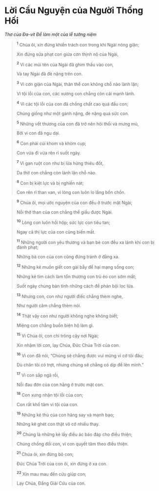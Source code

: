 # Lời Cầu Nguyện của Người Thống Hối
*Thơ của Ða-vít Ðể làm một của lễ tưởng niệm*

> <sup><b>1</b></sup> Chúa ôi, xin đừng khiển trách con trong khi Ngài nóng giận;
> 
> Xin đừng sửa phạt con giữa cơn thịnh nộ của Ngài,
> 
> <sup><b>2</b></sup> Vì các mũi tên của Ngài đã ghim thấu vào con,
> 
> Và tay Ngài đã đè nặng trên con.
> 
> <sup><b>3</b></sup> Vì cơn giận của Ngài, thân thể con không chỗ nào lành lặn;
> 
> Vì tội lỗi của con, các xương con chẳng còn cái mạnh lành.
> 
> <sup><b>4</b></sup> Vì các tội lỗi của con đã chồng chất cao quá đầu con;
> 
> Chúng giống như một gánh nặng, đè nặng quá sức con.
> 
> <sup><b>5</b></sup> Những vết thương của con đã trở nên hôi thối và mưng mủ,
> 
> Bởi vì con đã ngu dại.
> 
> <sup><b>6</b></sup> Con phải cúi khom và khòm cụp;
> 
> Con vừa đi vừa rên rỉ suốt ngày.
> 
> <sup><b>7</b></sup> Vì gan ruột con như bị lửa hừng thiêu đốt,
> 
> Da thịt con chẳng còn lành lặn chỗ nào.
> 
> <sup><b>8</b></sup> Con bị kiệt lực và bị nghiền nát;
> 
> Con rên rỉ than van, vì lòng con luôn lo lắng bồn chồn.
>


> <sup><b>9</b></sup> Chúa ôi, mọi ước nguyện của con đều ở trước mặt Ngài;
> 
> Nỗi thở than của con chẳng thể giấu được Ngài.
> 
> <sup><b>10</b></sup> Lòng con luôn hồi hộp; sức lực con tiêu tan;
> 
> Ngay cả thị lực của con cũng biến mất.
> 
> <sup><b>11</b></sup> Những người con yêu thương và bạn bè con đều xa lánh khi con bị đánh phạt;
> 
> Những bà con của con cũng đứng tránh ở đằng xa.
> 
> <sup><b>12</b></sup> Những kẻ muốn giết con gài bẫy để hại mạng sống con;
> 
> Những kẻ tìm cách làm tổn thương con trù ẻo con sớm mất;
> 
> Suốt ngày chúng bàn tính những cách để phản bội lọc lừa.
>


> <sup><b>13</b></sup> Nhưng con, con như người điếc chẳng thèm nghe,
> 
> Như người câm chẳng thèm nói.
> 
> <sup><b>14</b></sup> Thật vậy con như người không nghe không biết;
> 
> Miệng con chẳng buồn biện hộ làm gì.
> 
> <sup><b>15</b></sup> Vì Chúa ôi, con chỉ trông cậy nơi Ngài;
> 
> Xin nhậm lời con, lạy Chúa, Ðức Chúa Trời của con.
> 
> <sup><b>16</b></sup> Vì con đã nói, “Chúng sẽ chẳng được vui mừng vì cớ tôi đâu;
> 
> Dù chân tôi có trợt, nhưng chúng sẽ chẳng có dịp để lên mình.”
> 
> <sup><b>17</b></sup> Vì con sắp ngã rồi,
> 
> Nỗi đau đớn của con hằng ở trước mặt con.
> 
> <sup><b>18</b></sup> Con xưng nhận tội lỗi của con;
> 
> Con rất khổ tâm vì tội của con.
>


> <sup><b>19</b></sup> Những kẻ thù của con hăng say và mạnh bạo;
> 
> Những kẻ ghét con thật vô cớ nhiều thay.
> 
> <sup><b>20</b></sup> Chúng là những kẻ lấy điều ác báo đáp cho điều thiện;
> 
> Chúng chống đối con, vì con quyết tâm theo điều thiện.
>


> <sup><b>21</b></sup> Chúa ôi, xin đừng bỏ con;
> 
> Ðức Chúa Trời của con ôi, xin đừng ở xa con.
> 
> <sup><b>22</b></sup> Xin mau mau đến cứu giúp con;
> 
> Lạy Chúa, Ðấng Giải Cứu của con.
>

